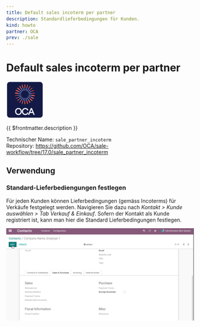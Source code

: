 ```yaml
---
title: Default sales incoterm per partner
description: Standardlieferbedingungen für Kunden.
kind: howto
partner: OCA
prev: ./sale
---
```

# Default sales incoterm per partner
![icon_oca_app](attachments/icon_oca_app.png)

{{ $frontmatter.description }}

Technischer Name: `sale_partner_incoterm`\
Repository: <https://github.com/OCA/sale-workflow/tree/17.0/sale_partner_incoterm>

## Verwendung

### Standard-Lieferbediengungen festlegen

Für jeden Kunden können Lieferbedingungen (gemäss Incoterms) für Verkäufe festgelegt werden. Navigieren Sie dazu nach *Kontakt > Kunde auswählen > Tab Verkauf & Einkauf*. Sofern der Kontakt als Kunde registriert ist, kann man hier die Standard Lieferbedingungen festlegen.

![Odoo App Standard Verkaufs-Lieferbedienungen pro Partner](attachments/Odoo%20App%20Standard%20Verkaufs-Lieferbedienungen%20pro%20Partner.gif)
